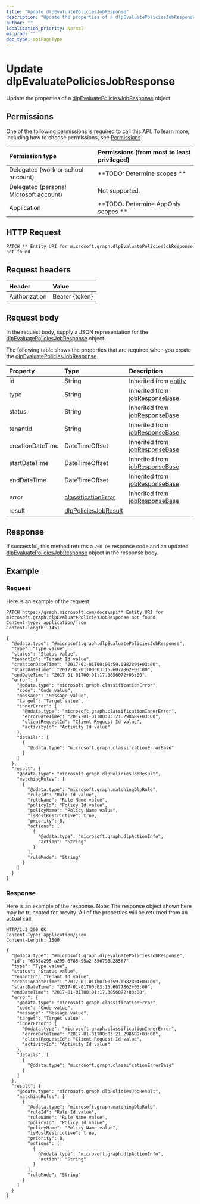 ```yaml
---
title: "Update dlpEvaluatePoliciesJobResponse"
description: "Update the properties of a dlpEvaluatePoliciesJobResponse object."
author: ""
localization_priority: Normal
ms.prod: ""
doc_type: apiPageType
---
```


# Update dlpEvaluatePoliciesJobResponse

Update the properties of a [dlpEvaluatePoliciesJobResponse](../resources/dlpevaluatepoliciesjobresponse.md) object.

## Permissions
One of the following permissions is required to call this API. To learn more, including how to choose permissions, see [Permissions](/concepts/permissions-reference.md).

|Permission type|Permissions (from most to least privileged)|
|:---|:---|
|Delegated (work or school account)|**TODO: Determine scopes **|
|Delegated (personal Microsoft account)|Not supported.|
|Application|**TODO: Determine AppOnly scopes **|

## HTTP Request
<!-- {
  "blockType": "ignored"
}
-->
``` http
PATCH ** Entity URI for microsoft.graph.dlpEvaluatePoliciesJobResponse not found
```

## Request headers
|Header|Value|
|:---|:---|
|Authorization|Bearer {token}|

## Request body
In the request body, supply a JSON representation for the [dlpEvaluatePoliciesJobResponse](../resources/dlpEvaluatePoliciesJobResponse.md) object.

The following table shows the properties that are required when you create the [dlpEvaluatePoliciesJobResponse](../resources/dlpevaluatepoliciesjobresponse.md).

|Property|Type|Description|
|:---|:---|:---|
|id|String| Inherited from [entity](../resources/entity.md)|
|type|String| Inherited from [jobResponseBase](../resources/jobResponseBase.md)|
|status|String| Inherited from [jobResponseBase](../resources/jobResponseBase.md)|
|tenantId|String| Inherited from [jobResponseBase](../resources/jobResponseBase.md)|
|creationDateTime|DateTimeOffset| Inherited from [jobResponseBase](../resources/jobResponseBase.md)|
|startDateTime|DateTimeOffset| Inherited from [jobResponseBase](../resources/jobResponseBase.md)|
|endDateTime|DateTimeOffset| Inherited from [jobResponseBase](../resources/jobResponseBase.md)|
|error|[classificationError](../resources/classificationError.md)| Inherited from [jobResponseBase](../resources/jobResponseBase.md)|
|result|[dlpPoliciesJobResult](../resources/dlpPoliciesJobResult.md)||



## Response
If successful, this method returns a `200 OK` response code and an updated [dlpEvaluatePoliciesJobResponse](../resources/dlpevaluatepoliciesjobresponse.md) object in the response body.

## Example

### Request
Here is an example of the request.
<!-- {
  "blockType": "request",
  "name": "update_dlpevaluatepoliciesjobresponse"
}
-->
``` http
PATCH https://graph.microsoft.com/docs\api** Entity URI for microsoft.graph.dlpEvaluatePoliciesJobResponse not found
Content-type: application/json
Content-length: 1451

{
  "@odata.type": "#microsoft.graph.dlpEvaluatePoliciesJobResponse",
  "type": "Type value",
  "status": "Status value",
  "tenantId": "Tenant Id value",
  "creationDateTime": "2017-01-01T00:00:59.0982804+03:00",
  "startDateTime": "2017-01-01T00:03:15.6077862+03:00",
  "endDateTime": "2017-01-01T00:01:17.3856072+03:00",
  "error": {
    "@odata.type": "microsoft.graph.classificationError",
    "code": "Code value",
    "message": "Message value",
    "target": "Target value",
    "innerError": {
      "@odata.type": "microsoft.graph.classificationInnerError",
      "errorDateTime": "2017-01-01T00:03:21.298689+03:00",
      "clientRequestId": "Client Request Id value",
      "activityId": "Activity Id value"
    },
    "details": [
      {
        "@odata.type": "microsoft.graph.classifcationErrorBase"
      }
    ]
  },
  "result": {
    "@odata.type": "microsoft.graph.dlpPoliciesJobResult",
    "matchingRules": [
      {
        "@odata.type": "microsoft.graph.matchingDlpRule",
        "ruleId": "Rule Id value",
        "ruleName": "Rule Name value",
        "policyId": "Policy Id value",
        "policyName": "Policy Name value",
        "isMostRestrictive": true,
        "priority": 8,
        "actions": [
          {
            "@odata.type": "microsoft.graph.dlpActionInfo",
            "action": "String"
          }
        ],
        "ruleMode": "String"
      }
    ]
  }
}
```

### Response
Here is an example of the response. Note: The response object shown here may be truncated for brevity. All of the properties will be returned from an actual call.
<!-- {
  "blockType": "response",
  "truncated": true
}
-->
``` http
HTTP/1.1 200 OK
Content-Type: application/json
Content-Length: 1500

{
  "@odata.type": "#microsoft.graph.dlpEvaluatePoliciesJobResponse",
  "id": "6785a295-a295-6785-95a2-856795a28567",
  "type": "Type value",
  "status": "Status value",
  "tenantId": "Tenant Id value",
  "creationDateTime": "2017-01-01T00:00:59.0982804+03:00",
  "startDateTime": "2017-01-01T00:03:15.6077862+03:00",
  "endDateTime": "2017-01-01T00:01:17.3856072+03:00",
  "error": {
    "@odata.type": "microsoft.graph.classificationError",
    "code": "Code value",
    "message": "Message value",
    "target": "Target value",
    "innerError": {
      "@odata.type": "microsoft.graph.classificationInnerError",
      "errorDateTime": "2017-01-01T00:03:21.298689+03:00",
      "clientRequestId": "Client Request Id value",
      "activityId": "Activity Id value"
    },
    "details": [
      {
        "@odata.type": "microsoft.graph.classifcationErrorBase"
      }
    ]
  },
  "result": {
    "@odata.type": "microsoft.graph.dlpPoliciesJobResult",
    "matchingRules": [
      {
        "@odata.type": "microsoft.graph.matchingDlpRule",
        "ruleId": "Rule Id value",
        "ruleName": "Rule Name value",
        "policyId": "Policy Id value",
        "policyName": "Policy Name value",
        "isMostRestrictive": true,
        "priority": 8,
        "actions": [
          {
            "@odata.type": "microsoft.graph.dlpActionInfo",
            "action": "String"
          }
        ],
        "ruleMode": "String"
      }
    ]
  }
}
```

